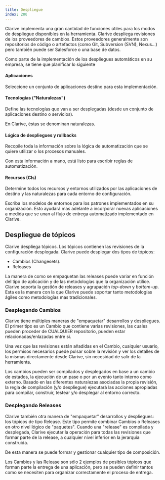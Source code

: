 ```yaml
---
title: Despliegue
index: 200
---
```


Clarive implementa una gran cantidad de funciones útiles para los modos de
despliegue disponibles en la herramienta. Clarive despliega revisiones de los
proveedores de cambios. Estos proveedores generalmente son repositorios de
código o artefactos (como Git, Subversion (SVN), Nexus...) pero también puede
ser Salesforce o una base de datos.

Como parte de la implementación de los despliegues automáticos en su empresa,
se tiene que planificar lo siguiente

#### Aplicaciones

Seleccione un conjunto de aplicaciones destino para esta implementación.

#### Tecnologías ("Naturalezas")

Define las tecnologías que van a ser desplegadas (desde un conjunto de
aplicaciones destino o servicios).

En Clarive, éstas se denominan naturalezas.

#### Lógica de despliegues y rollbacks

Recopile toda la información sobre la lógica de automatización que se quiere
utilizar o los procesos manuales.

Con esta información a mano, está listo para escribir reglas de automatización.

#### Recursos (CIs)

Determine todos los recursos y entornos utilizados por las aplicaciones de
destino y las naturalezas para cada entorno de configuración.

Escriba los modelos de entornos para los patrones implementados en su
organización. Esto ayudará mas adelante a incorporar nuevas aplicaciones a
medida que se unan al flujo de entrega automatizado implementado en Clarive.

## Despliegue de tópicos

Clarive despliega tópicos. Los tópicos contienen las revisiones de la
configuración desplegada. Clarive puede desplegar dos tipos de tópicos:

- Cambios (Changesets).
- Releases

La manera de como se empaquetan las releases puede variar en función del tipo
de aplicación y de las metodologías que la organización utilice. Clarive
soporta la gestión de releases y agrupación *top-down* y *bottom-up*. Esta es
la manera con la que Clarive puede soportar tanto metodologías ágiles como
metodologías mas tradicionales.

### Desplegando Cambios

Clarive tiene múltiples maneras de "empaquetar" desarrollos y despliegues. El
primer tipo es un Cambio que contiene varias revisiones, las cuales pueden
proceder de CUALQUIER repositorio, pueden estar relacionadas/enlazadas entre
si.

Una vez que las revisiones están añadidas en el Cambio, cualquier usuario, los
permisos necesarios puede pulsar sobre la revisión y ver los detalles de la
mismas directamente desde Clarive, sin necesidad de salir de la herramienta.

Los cambios pueden ser compilados y desplegados en base a un cambio de estados,
la ejecución de un pase o por un evento tanto interno como externo. Basado en
las diferentes naturalezas asociadas la propia revisión, la regla de
compilación (y/o despliegue) ejecutará las acciones apropiadas para compilar,
construir, testear y/o desplegar al entorno correcto.

### Desplegando Releases

Clarive también otra manera de "empaquetar" desarrollos y despliegues: los
tópicos de tipo Release. Este tipo permite combinar Cambios o Releases en otro
nivel lógico de "paquetes". Cuando una "release" es compilada y desplegada,
Clarive ejecutar la operación para todas las revisiones que formar parte de la
release, a cualquier nivel inferior en la jerarquía construida.

De esta manera se puede formar y gestionar cualquier tipo de composición.

Los Cambios y las Release son sólo 2 ejemplos de posibles tópicos que forman
parte la entrega de una aplicación, pero se pueden definir tantos como se
necesiten para organizar correctamente el proceso de entrega.
